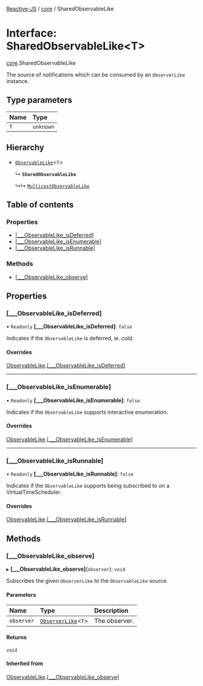 [Reactive-JS](../README.md) / [core](../modules/core.md) / SharedObservableLike

# Interface: SharedObservableLike<T\>

[core](../modules/core.md).SharedObservableLike

The source of notifications which can be consumed by an `ObserverLike` instance.

## Type parameters

| Name | Type |
| :------ | :------ |
| `T` | `unknown` |

## Hierarchy

- [`ObservableLike`](core.ObservableLike.md)<`T`\>

  ↳ **`SharedObservableLike`**

  ↳↳ [`MulticastObservableLike`](core.MulticastObservableLike.md)

## Table of contents

### Properties

- [[\_\_\_ObservableLike\_isDeferred]](core.SharedObservableLike.md#[___observablelike_isdeferred])
- [[\_\_\_ObservableLike\_isEnumerable]](core.SharedObservableLike.md#[___observablelike_isenumerable])
- [[\_\_\_ObservableLike\_isRunnable]](core.SharedObservableLike.md#[___observablelike_isrunnable])

### Methods

- [[\_\_\_ObservableLike\_observe]](core.SharedObservableLike.md#[___observablelike_observe])

## Properties

### [\_\_\_ObservableLike\_isDeferred]

• `Readonly` **[\_\_\_ObservableLike\_isDeferred]**: ``false``

Indicates if the `ObservableLike` is deferred, ie. cold.

#### Overrides

[ObservableLike](core.ObservableLike.md).[[___ObservableLike_isDeferred]](core.ObservableLike.md#[___observablelike_isdeferred])

___

### [\_\_\_ObservableLike\_isEnumerable]

• `Readonly` **[\_\_\_ObservableLike\_isEnumerable]**: ``false``

Indicates if the `ObservableLike` supports interactive enumeration.

#### Overrides

[ObservableLike](core.ObservableLike.md).[[___ObservableLike_isEnumerable]](core.ObservableLike.md#[___observablelike_isenumerable])

___

### [\_\_\_ObservableLike\_isRunnable]

• `Readonly` **[\_\_\_ObservableLike\_isRunnable]**: ``false``

Indicates if the `ObservableLike` supports being subscribed to
on a VirtualTimeScheduler.

#### Overrides

[ObservableLike](core.ObservableLike.md).[[___ObservableLike_isRunnable]](core.ObservableLike.md#[___observablelike_isrunnable])

## Methods

### [\_\_\_ObservableLike\_observe]

▸ **[___ObservableLike_observe]**(`observer`): `void`

Subscribes the given `ObserverLike` to the `ObservableLike` source.

#### Parameters

| Name | Type | Description |
| :------ | :------ | :------ |
| `observer` | [`ObserverLike`](core.ObserverLike.md)<`T`\> | The observer. |

#### Returns

`void`

#### Inherited from

[ObservableLike](core.ObservableLike.md).[[___ObservableLike_observe]](core.ObservableLike.md#[___observablelike_observe])
